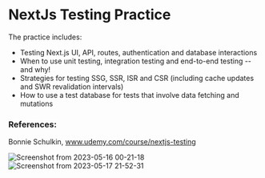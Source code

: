 # NextJs Testing Practice
The practice includes:

* Testing Next.js UI, API, routes, authentication and database interactions
* When to use unit testing, integration testing and end-to-end testing -- and why!
* Strategies for testing SSG, SSR, ISR and CSR (including cache updates and SWR revalidation intervals)
* How to use a test database for tests that involve data fetching and mutations

### References:
Bonnie Schulkin, www.udemy.com/course/nextjs-testing

![Screenshot from 2023-05-16 00-21-18](https://github.com/danieltkach/nextjs-testing/assets/70539591/a81be9d1-9766-496a-882d-3eba7ee6dd05)
![Screenshot from 2023-05-17 21-52-31](https://github.com/danieltkach/nextjs-testing/assets/70539591/973c5688-b9aa-4236-bad9-de13f2b9c401)

